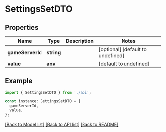 # SettingsSetDTO

## Properties

| Name             | Type       | Description | Notes                             |
| ---------------- | ---------- | ----------- | --------------------------------- |
| **gameServerId** | **string** |             | [optional] [default to undefined] |
| **value**        | **any**    |             | [default to undefined]            |

## Example

```typescript
import { SettingsSetDTO } from './api';

const instance: SettingsSetDTO = {
  gameServerId,
  value,
};
```

[[Back to Model list]](../README.md#documentation-for-models) [[Back to API list]](../README.md#documentation-for-api-endpoints) [[Back to README]](../README.md)
